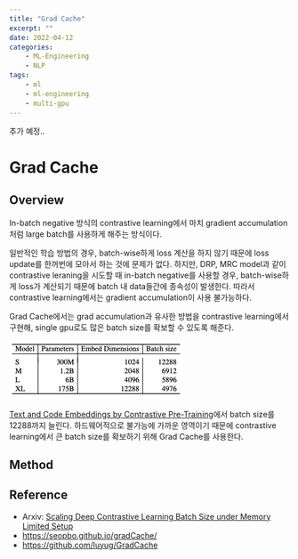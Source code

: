 ```yaml
---
title: "Grad Cache"
excerpt: ""
date: 2022-04-12
categories:
    - ML-Engineering
    - NLP
tags:
    - ml
    - ml-engineering
    - multi-gpu
---
```


추가 예정..

# Grad Cache

## Overview 
In-batch negative 방식의 contrastive learning에서 마치 gradient accumulation처럼 large batch를 사용하게 해주는 방식이다. 

일반적인 학습 방법의 경우, batch-wise하게 loss 계산을 하지 않기 때문에 loss update를 한꺼번에 모아서 하는 것에 문제가 없다. 하지만, DRP, MRC model과 같이 contrastive leraning을 시도할 때 in-batch negative를 사용할 경우, batch-wise하게 loss가 계산되기 때문에 batch 내 data들간에 종속성이 발생한다. 따라서 contrastive learning에서는 gradient accumulation이 사용 불가능하다.

Grad Cache에서는 grad accumulation과 유사한 방법을 contrastive learning에서 구현해, single gpu로도 많은 batch size를 확보할 수 있도록 해준다.

![](/assets/images/Grad-Cache/used_batch_size.png)

[Text and Code Embeddings by Contrastive Pre-Training](https://arxiv.org/abs/2201.10005)에서 batch size를 12288까지 늘린다. 하드웨어적으로 불가능에 가까운 영역이기 때문에 contrastive learning에서 큰 batch size를 확보하기 위해 Grad Cache를 사용한다.

## Method


## Reference

- Arxiv: [Scaling Deep Contrastive Learning Batch Size under Memory Limited Setup](https://arxiv.org/abs/2101.06983)
- https://seopbo.github.io/gradCache/
- https://github.com/luyug/GradCache
